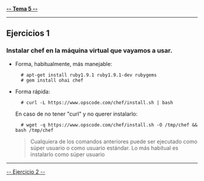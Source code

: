 [**-- Tema 5 --**](../Tema5)

------------------

## Ejercicios 1

### Instalar chef en la máquina virtual que vayamos a usar.

* Forma, habitualmente, más manejable:

        # apt-get install ruby1.9.1 ruby1.9.1-dev rubygems
        # gem install ohai chef

* Forma rápida:

        # curl -L https://www.opscode.com/chef/install.sh | bash

    En caso de no tener "curl" y no querer instalarlo:

        # wget -q https://www.opscode.com/chef/install.sh -O /tmp/chef && bash /tmp/chef

    > Cualquiera de los comandos anteriores puede ser ejecutado como súper usuario o como usuario estándar. Lo más habitual es instalarlo como súper usuario

------------------

[-- Ejercicio 2 --](./ejercicio02.md)
